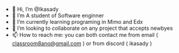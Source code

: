 - 👋 Hi, I’m @Ikasady
- 👀 I’m A student of Software enginner
- 🌱 I’m currently learning programing in Mimo and Edx
- 💞️ I’m looking to collaborate on any project that accepts newbyes
- 📫 How to reach me: you can both contact me from email ( classroom8ano@gmail.com ) or from discord ( ikasady )
